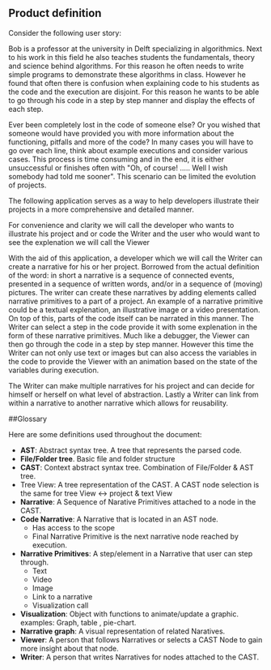 ## Product definition

Consider the following user story:

Bob is a professor at the university in Delft specializing in algorithmics. 
Next to his work in this field he also teaches students the fundamentals, theory and science behind algorithms. 
For this reason he often needs to write simple programs to demonstrate these algorithms in class. 
However he found that often there is confusion when explaining code to his students as the code and the execution are disjoint. 
For this reason he wants to be able to go through his code in a step by step manner and display the effects of each step.

Ever been completely lost in the code of someone else? 
Or you wished that someone would have provided you with more information about the functioning, pitfalls and more of the code? 
In many cases you will have to go over each line, think about example executions and consider various cases. 
This process is time consuming and in the end, it is either unsuccessful or finishes often with "Oh, of course! ..... Well I wish somebody had told me sooner".
This scenario can be limited the evolution of projects.

The following application serves as a way to help developers illustrate their projects in a more comprehensive and 
detailed manner.

For convenience and clarity we will call the developer who wants to illustrate his project and or code the Writer and 
the user who would want to see the explenation we will call the Viewer

With the aid of this application, a developer which we will call the Writer can create a narrative for his or her project.
Borrowed from the actual definition of the word: in short a narrative is a sequence of connected events, presented in a sequence of written words, and/or in a sequence of (moving) pictures.
The writer can create these narratives by adding elements called narrative primitives to a part of a project. 
An example of a narrative primitive could be a textual explenation, an illustrative image or a video presentation. 
On top of this, parts of the code itself can be narrated in this manner.
The Writer can select a step in the code provide it with some explenation in the form of these narrative primitives.
Much like a debugger, the Viewer can then go through the code in a step by step manner. 
However this time the Writer can not only use text or images but can also access the variables in the code to provide the Viewer
with an animation based on the state of the variables during execution.

The Writer can make multiple narratives for his project and can decide for himself or herself on what level of abstraction. 
Lastly a Writer can link from within a narrative to another narrative which allows for reusability.


##Glossary

Here are some definitions used throughout the document:
* **AST**: Abstract syntax tree. A tree that represents the parsed code.
* **File/Folder tree**. Basic file and folder structure
* **CAST**: Context abstract syntax tree. Combination of File/Folder & AST tree.
* Tree View: A tree representation of the CAST. A CAST node selection is the same for tree View <-> project & text View
* **Narrative**: A Sequence of Narative Primitives attached to a node in the CAST.
* **Code Narrative**: A Narrative that is located in an AST node. 
  * Has access to the scope
  * Final Narrative Primitive is the next narrative node reached by execution.
* **Narrative Primitives**: A step/element in a Narrative that user can step through. 
  * Text
  * Video 
  * Image
  * Link to a narrative
  * Visualization call
* **Visualization**: Object with functions to animate/update a graphic. examples: Graph, table , pie-chart.
* **Narrative graph**: A visual representation of related Naratives. 
* **Viewer**: A person that follows Narratives or selects a CAST Node to gain more insight about that node.
* **Writer**: A person that writes Narratives for nodes attached to the CAST.

